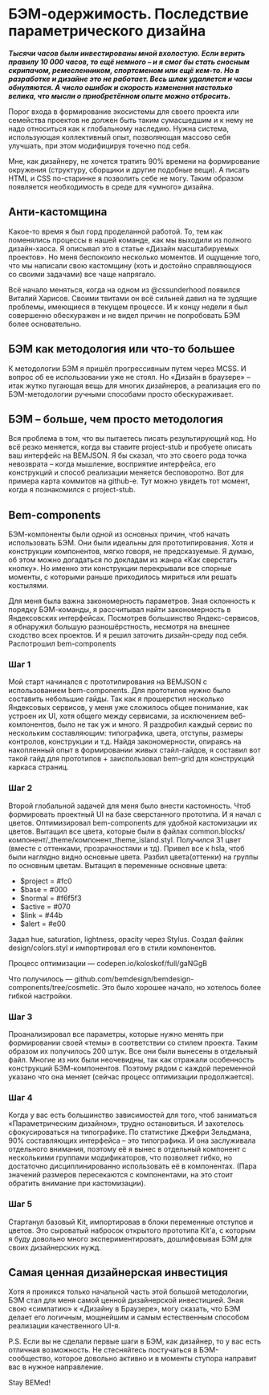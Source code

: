 # БЭМ-одержимость. Последствие параметрического дизайна

***Тысячи часов были инвестированы мной вхолостую. Если верить правилу 10 000 часов, то ещё немного – и я смог бы стать сносным скрипачом, ремесленником, спортсменом или ещё кем-то. Но в разработке и дизайне это не работает. Весь шлак удаляется и часы обнуляются. А число ошибок и скорость изменения настолько велика, что мысли о приобретённом опыте можно отбросить.***

Порог входа в формирование экосистемы для своего проекта или семейства проектов не должен быть таким сумасшедшим и к нему не надо относиться как к глобальному наследию. Нужна система, использующая коллективный опыт, позволяющая массово себя улучшать, при этом модифицируя точечно под себя.

Мне, как дизайнеру, не хочется тратить 90% времени на формирование окружения (структуру, сборщики и другие подобные вещи). А писать HTML и CSS по-старинке я позволить себе не могу. Таким образом появляется необходимость в среде для «умного» дизайна.

## Анти-кастомщина
Какое-то время я был горд проделанной работой. То, тем как поменялись процессы в нашей команде, как мы выходили из полного дизайн-хаоса. Я описывал это в статье «Дизайн масштабируемых проектов». Но меня беспокоило несколько моментов. И ощущение того, что мы написали свою кастомщину (хоть и достойно справляющуюся со своими задачами) все чаще напрягало.

Всё начало меняться, когда на одном из @cssunderhood появился Виталий Харисов. Своими твитами он всё сильней давил на те зудящие проблемы, имеющиеся в текущем процессе. И к концу недели я был совершенно обескуражен и не видел причин не попробовать БЭМ более основательно.

## БЭМ как методология или что-то большее
К методологии БЭМ я пришёл прогрессивным путем через МCSS. И вопрос об ее использовании уже не стоял. Но «Дизайн в браузере» – итак жутко пугающая вещь для многих дизайнеров, а реализация его по БЭМ-методологии ручными способами просто обескураживает.

## БЭМ – больше, чем просто методология
Вся проблема в том, что вы пытаетесь писать результирующий код. Но всё резко меняется, когда вы ставите project-stub и пробуете описать ваш интерфейс на BEMJSON. Я бы сказал, что это своего рода точка невозврата – когда мышление, восприятие интерфейса, его конструкций и способ реализации меняется бесповоротно. Вот для примера карта коммитов на github-е. Тут можно увидеть тот момент, когда я познакомился с project-stub.

## Bem-components
БЭМ-компоненты были одной из основных причин, чтоб начать использовать БЭМ. Они были идеальны для прототипирования. Хотя и конструкции компонентов, мягко говоря, не предсказуемые. Я думаю, об этом можно догадаться по докладам из жанра «Как сверстать кнопку». Но именно эти конструкции перекрывали все спорные моменты, с которыми раньше приходилось мириться или решать костылями.

Для меня была важна закономерность параметров. Зная склонность к порядку БЭМ-команды, я рассчитывал найти закономерность в Яндексовских интерфейсах. Посмотрев большинство Яндекс-сервисов, я обнаружил большую разношёрстность, несмотря на внешнее сходство всех проектов. И я решил заточить дизайн-среду под себя.
Распотрошил bem-components

### Шаг 1
Мой старт начинался с прототипирования на BEMJSON c использованием bem-components. Для прототипов нужно было составить небольшие гайды. Так как я прошерстил несколько Яндексовых сервисов, у меня уже сложилось общее понимание, как устроен их UI, хотя общего между сервисами, за исключением веб-компонентов, было не так уж и много. Я раздробил каждый сервис по нескольким составляющим: типографика, цвета, отступы, размеры контролов, конструкции и т.д. Найдя закономерности, опираясь на накопленный опыт в формировании живых стайл-гайдов, я составил вот такой гайд для прототипов + заиспользовал bem-grid для конструкций каркаса страниц.

### Шаг 2
Второй глобальной задачей для меня было внести кастомность. Чтоб формировать проектный UI на базе сверстанного прототипа. И я начал с цветов. Оптимизировал bem-components для удобной кастомизации их цветов.
Вытащил все цвета, которые были в файлах common.blocks/компонент/_theme/компонент_theme_island.styl. Получился 31 цвет (вместе с оттенками, прозрачностями и тд).
Привел все к hsla, чтоб были наглядно видно основные цвета.
Разбил цвета(оттенки) на группы по основным цветам.
Вытащил в переменные основные цвета:
* $project = #fc0
* $base = #000
* $normal = #f6f5f3
* $active = #070
* $link = #44b
* $alert = #e00

Задал hue, saturation, lightness, opacity через Stylus.
Создал файлик design/colors.styl и импортировал его в стили компонентов.

Процесс оптимизации — codepen.io/koloskof/full/gaNGgB

Что получилось — github.com/bemdesign/bemdesign-components/tree/cosmetic.
Это было хорошее начало, но хотелось более гибкой настройки.

### Шаг 3
Проанализировал все параметры, которые нужно менять при формировании своей «темы» в соответствии со стилем проекта. Таким образом их получилось 200 штук. Все они были вынесены в отдельный файл. Многие из них были неочевидны, так как отражали особенность конструкций БЭМ-компонентов. Поэтому рядом с каждой переменной указано что она меняет (сейчас процесс оптимизации продолжается).

### Шаг 4 
Когда у вас есть большинство зависимостей для того, чтоб заниматься «Параметрическим дизайном», трудно остановиться. И захотелось сфокусироваться на типографике. По статистике Джефри Зельдмана, 90% составляющих интерфейса – это типографика. И она заслуживала отдельного внимания, поэтому её я вынес в отдельный компонент с несколькими группами модификаторов, что позволяет гибко, но достаточно дисциплинированно использовать её в компонентах. (Пара значений размеров пересекаются с компонентами, на это стоит обратить внимание при кастомизации).

### Шаг 5
Стартанул базовый Kit, импортировав в блоки переменные отступов и цветов. Это сыроватый набросок открытого прототипа Kit'а, с которым я буду довольно много экспериментировать, дошлифовывая БЭМ для своих дизайнерских нужд.

## Самая ценная дизайнерская инвестиция
Хотя я проникся только начальной часть этой большой методологии, БЭМ стал для меня самой ценной дизайнерской инвестицией. Зная свою «симпатию» к «Дизайну в Браузере», могу сказать, что БЭМ делает его логичным, мощнейшим и самым естественным способом реализации качественного UI-я.

P.S. Если вы не сделали первые шаги в БЭМ, как дизайнер, то у вас есть отличная возможность. Не стесняйтесь постучаться в БЭМ-сообщество, которое довольно активно и в моменты ступора направит вас в нужное направление.

Stay BEMed!
